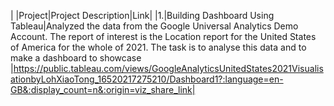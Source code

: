 | |Project|Project Description|Link|
|1.|Building Dashboard Using Tableau|Analyzed the data from the Google Universal Analytics Demo Account. The report of interest is the Location report for the United States of America for the whole of 2021. The task is to analyse this data and to make a dashboard to showcase |https://public.tableau.com/views/GoogleAnalyticsUnitedStates2021VisualisationbyLohXiaoTong_16520217275210/Dashboard1?:language=en-GB&:display_count=n&:origin=viz_share_link|
